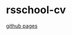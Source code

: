 # rsschool-cv
[github pages](https://Aliaksandra86.github.io/rsschool-cv/cv "Link to Github pages")
